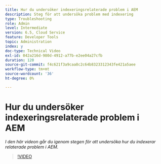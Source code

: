 ```yaml
---
title: Hur du undersöker indexeringsrelaterade problem i AEM
description: Steg för att undersöka problem med indexering
type: Troubleshooting
role: Admin
level: Intermediate
version: 6.5, Cloud Service
feature: Developer Tools
topic: Administration
index: y
doc-type: Technical Video
exl-id: 042a216d-980d-4912-a77b-e2ee04a27cfb
duration: 120
source-git-commit: f4c621f3a9caa8c2c64b8323312343fe421a5aee
workflow-type: tm+mt
source-wordcount: '36'
ht-degree: 0%

---
```


# Hur du undersöker indexeringsrelaterade problem i AEM

*I den här videon går du igenom stegen för att undersöka hur du indexerar relaterade problem i AEM.*

>[!VIDEO](https://video.tv.adobe.com/v/335465?quality=12&learn=on)
